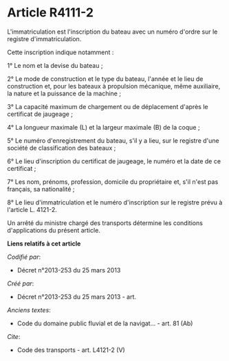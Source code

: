 # Article R4111-2

L'immatriculation est l'inscription du bateau avec un numéro d'ordre sur le registre d'immatriculation. 

Cette inscription indique notamment : 

1° Le nom et la devise du bateau ; 

2° Le mode de construction et le type du bateau, l'année et le lieu de construction et, pour les bateaux à propulsion
mécanique, même auxiliaire, la nature et la puissance de la machine ; 

3° La capacité maximum de chargement ou de déplacement d'après le certificat de jaugeage ; 

4° La longueur maximale (L) et la largeur maximale (B) de la coque ; 

5° Le numéro d'enregistrement du bateau, s'il y a lieu, sur le registre d'une société de classification des bateaux ; 

6° Le lieu d'inscription du certificat de jaugeage, le numéro et la date de ce certificat ; 

7° Les nom, prénoms, profession, domicile du propriétaire et, s'il n'est pas français, sa nationalité ; 

8° Le lieu d'immatriculation et le numéro d'inscription sur le registre prévu à l'article L. 4121-2. 

Un arrêté du ministre chargé des transports détermine les conditions d'applications du présent article.

**Liens relatifs à cet article**

_Codifié par_:

  - Décret n°2013-253 du 25 mars 2013

_Créé par_:

  - Décret n°2013-253 du 25 mars 2013 - art.

_Anciens textes_:

  - Code du domaine public fluvial et de la navigat... - art. 81 (Ab)

_Cite_:

  - Code des transports - art. L4121-2 (V)
